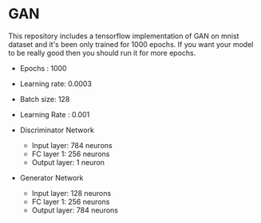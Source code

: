 # GAN
This repository includes a tensorflow implementation of GAN on mnist dataset and it's been only trained for 1000 epochs. If you want your model to be really good then you should run it for more epochs.

* Epochs : 1000
* Learning rate: 0.0003
* Batch size: 128
* Learning Rate : 0.001

* Discriminator Network
	* Input layer: 784 neurons
	* FC layer 1: 256 neurons
	* Output layer: 1 neuron

* Generator Network
	* Input layer: 128 neurons
	* FC layer 1: 256 neurons
	* Output layer: 784 neurons